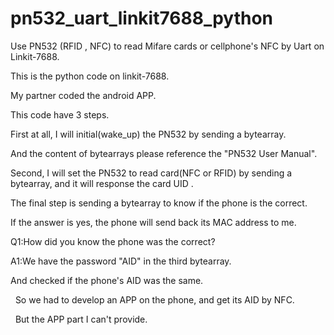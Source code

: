 # pn532_uart_linkit7688_python

Use PN532 (RFID , NFC) to read Mifare cards or cellphone's NFC by Uart on Linkit-7688.

This is the python code on linkit-7688.

My partner coded the android APP.

This code have 3 steps.

First at all, I will initial(wake_up) the PN532 by sending a bytearray.

And the content of bytearrays please reference the "PN532 User Manual".

Second, I will set the PN532 to read card(NFC or RFID) by sending a bytearray, and it will response the card UID .

The final step is sending a bytearray to know if the phone is the correct.

If the answer is yes, the phone will send back its MAC address to me.


Q1:How did you know the phone was the correct?

A1:We have the password "AID" in the third bytearray. 

   And checked if the phone's AID was the same.
   
   So we had to develop an APP on the phone, and get its AID by NFC.
   
   But the APP part I can't provide.
